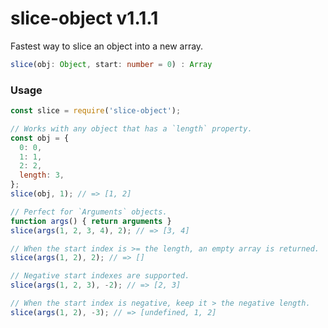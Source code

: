 # slice-object v1.1.1

Fastest way to slice an object into a new array.

```typescript
slice(obj: Object, start: number = 0) : Array
```

### Usage

```js
const slice = require('slice-object');

// Works with any object that has a `length` property.
const obj = {
  0: 0,
  1: 1,
  2: 2,
  length: 3,
};
slice(obj, 1); // => [1, 2]

// Perfect for `Arguments` objects.
function args() { return arguments }
slice(args(1, 2, 3, 4), 2); // => [3, 4]

// When the start index is >= the length, an empty array is returned.
slice(args(1, 2), 2); // => []

// Negative start indexes are supported.
slice(args(1, 2, 3), -2); // => [2, 3]

// When the start index is negative, keep it > the negative length.
slice(args(1, 2), -3); // => [undefined, 1, 2]
```
